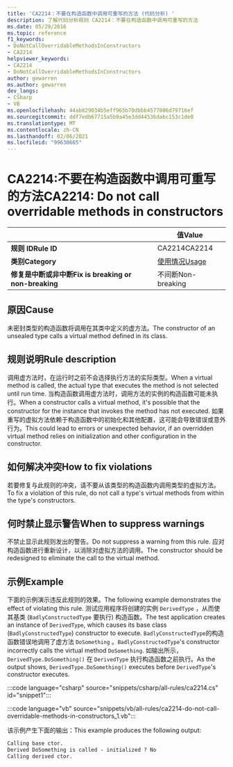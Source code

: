 ```yaml
---
title: 'CA2214：不要在构造函数中调用可重写的方法 (代码分析) '
description: 了解代码分析规则 CA2214：不要在构造函数中调用可重写的方法
ms.date: 05/29/2016
ms.topic: reference
f1_keywords:
- DoNotCallOverridableMethodsInConstructors
- CA2214
helpviewer_keywords:
- CA2214
- DoNotCallOverridableMethodsInConstructors
author: gewarren
ms.author: gewarren
dev_langs:
- CSharp
- VB
ms.openlocfilehash: 44ab829034b5eff965b70dbbb4577806d79716ef
ms.sourcegitcommit: ddf7edb67715a5b9a45e3dd44536dabc153c1de0
ms.translationtype: MT
ms.contentlocale: zh-CN
ms.lasthandoff: 02/06/2021
ms.locfileid: "99630665"
---
```

# <a name="ca2214-do-not-call-overridable-methods-in-constructors"></a><span data-ttu-id="72024-103">CA2214:不要在构造函数中调用可重写的方法</span><span class="sxs-lookup"><span data-stu-id="72024-103">CA2214: Do not call overridable methods in constructors</span></span>

| | <span data-ttu-id="72024-104">值</span><span class="sxs-lookup"><span data-stu-id="72024-104">Value</span></span> |
|-|-|
| <span data-ttu-id="72024-105">**规则 ID**</span><span class="sxs-lookup"><span data-stu-id="72024-105">**Rule ID**</span></span> |<span data-ttu-id="72024-106">CA2214</span><span class="sxs-lookup"><span data-stu-id="72024-106">CA2214</span></span>|
| <span data-ttu-id="72024-107">**类别**</span><span class="sxs-lookup"><span data-stu-id="72024-107">**Category**</span></span> |[<span data-ttu-id="72024-108">使用情况</span><span class="sxs-lookup"><span data-stu-id="72024-108">Usage</span></span>](usage-warnings.md)|
| <span data-ttu-id="72024-109">**修复是中断或非中断**</span><span class="sxs-lookup"><span data-stu-id="72024-109">**Fix is breaking or non-breaking**</span></span> |<span data-ttu-id="72024-110">不间断</span><span class="sxs-lookup"><span data-stu-id="72024-110">Non-breaking</span></span>|

## <a name="cause"></a><span data-ttu-id="72024-111">原因</span><span class="sxs-lookup"><span data-stu-id="72024-111">Cause</span></span>

<span data-ttu-id="72024-112">未密封类型的构造函数将调用在其类中定义的虚方法。</span><span class="sxs-lookup"><span data-stu-id="72024-112">The constructor of an unsealed type calls a virtual method defined in its class.</span></span>

## <a name="rule-description"></a><span data-ttu-id="72024-113">规则说明</span><span class="sxs-lookup"><span data-stu-id="72024-113">Rule description</span></span>

<span data-ttu-id="72024-114">调用虚方法时，在运行时之前不会选择执行方法的实际类型。</span><span class="sxs-lookup"><span data-stu-id="72024-114">When a virtual method is called, the actual type that executes the method is not selected until run time.</span></span> <span data-ttu-id="72024-115">当构造函数调用虚方法时，调用方法的实例的构造函数可能未执行。</span><span class="sxs-lookup"><span data-stu-id="72024-115">When a constructor calls a virtual method, it's possible that the constructor for the instance that invokes the method has not executed.</span></span> <span data-ttu-id="72024-116">如果重写的虚拟方法依赖于构造函数中的初始化和其他配置，这可能会导致错误或意外行为。</span><span class="sxs-lookup"><span data-stu-id="72024-116">This could lead to errors or unexpected behavior, if an overridden virtual method relies on initialization and other configuration in the constructor.</span></span>

## <a name="how-to-fix-violations"></a><span data-ttu-id="72024-117">如何解决冲突</span><span class="sxs-lookup"><span data-stu-id="72024-117">How to fix violations</span></span>

<span data-ttu-id="72024-118">若要修复与此规则的冲突，请不要从该类型的构造函数内调用类型的虚拟方法。</span><span class="sxs-lookup"><span data-stu-id="72024-118">To fix a violation of this rule, do not call a type's virtual methods from within the type's constructors.</span></span>

## <a name="when-to-suppress-warnings"></a><span data-ttu-id="72024-119">何时禁止显示警告</span><span class="sxs-lookup"><span data-stu-id="72024-119">When to suppress warnings</span></span>

<span data-ttu-id="72024-120">不禁止显示此规则发出的警告。</span><span class="sxs-lookup"><span data-stu-id="72024-120">Do not suppress a warning from this rule.</span></span> <span data-ttu-id="72024-121">应对构造函数进行重新设计，以消除对虚拟方法的调用。</span><span class="sxs-lookup"><span data-stu-id="72024-121">The constructor should be redesigned to eliminate the call to the virtual method.</span></span>

## <a name="example"></a><span data-ttu-id="72024-122">示例</span><span class="sxs-lookup"><span data-stu-id="72024-122">Example</span></span>

<span data-ttu-id="72024-123">下面的示例演示违反此规则的效果。</span><span class="sxs-lookup"><span data-stu-id="72024-123">The following example demonstrates the effect of violating this rule.</span></span> <span data-ttu-id="72024-124">测试应用程序将创建的实例 `DerivedType` ，从而使其基类 (`BadlyConstructedType` 要执行) 构造函数。</span><span class="sxs-lookup"><span data-stu-id="72024-124">The test application creates an instance of `DerivedType`, which causes its base class (`BadlyConstructedType`) constructor to execute.</span></span> <span data-ttu-id="72024-125">`BadlyConstructedType`的构造函数错误地调用了虚方法 `DoSomething` 。</span><span class="sxs-lookup"><span data-stu-id="72024-125">`BadlyConstructedType`'s constructor incorrectly calls the virtual method `DoSomething`.</span></span> <span data-ttu-id="72024-126">如输出所示， `DerivedType.DoSomething()` 在 `DerivedType` 执行构造函数之前执行。</span><span class="sxs-lookup"><span data-stu-id="72024-126">As the output shows, `DerivedType.DoSomething()` executes before `DerivedType`'s constructor executes.</span></span>

:::code language="csharp" source="snippets/csharp/all-rules/ca2214.cs" id="snippet1":::

:::code language="vb" source="snippets/vb/all-rules/ca2214-do-not-call-overridable-methods-in-constructors_1.vb":::

<span data-ttu-id="72024-127">该示例产生下面的输出：</span><span class="sxs-lookup"><span data-stu-id="72024-127">This example produces the following output:</span></span>

```txt
Calling base ctor.
Derived DoSomething is called - initialized ? No
Calling derived ctor.
```
